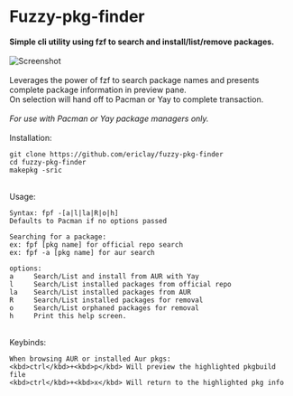 # Fuzzy-pkg-finder

**Simple cli utility using fzf to search and install/list/remove packages.**\
 \
![Screenshot](https://gitlab.com/airclay/fuzzy-pkg-finder/-/raw/master/fpf.png) \
 \
Leverages the power of fzf to search package names and presents complete package information in preview pane. \
On selection will hand off to Pacman or Yay to complete transaction. \
  \
*For use with Pacman or Yay package managers only.*\
 \
Installation: 
```
git clone https://github.com/ericlay/fuzzy-pkg-finder
cd fuzzy-pkg-finder
makepkg -sric
```
 \
Usage: 
```
Syntax: fpf -[a|l|la|R|o|h]
Defaults to Pacman if no options passed

Searching for a package:
ex: fpf [pkg name] for official repo search
ex: fpf -a [pkg name] for aur search

options:
a     Search/List and install from AUR with Yay
l     Search/List installed packages from official repo
la    Search/List installed packages from AUR 
R     Search/List installed packages for removal
o     Search/List orphaned packages for removal
h     Print this help screen.
```
\
Keybinds:
```
When browsing AUR or installed Aur pkgs:
<kbd>ctrl</kbd>+<kbd>p</kbd> Will preview the highlighted pkgbuild file
<kbd>ctrl</kbd>+<kbd>x</kbd> Will return to the highlighted pkg info
```
